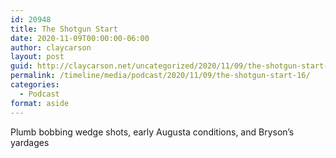 ```yaml
---
id: 20948
title: The Shotgun Start
date: 2020-11-09T00:00:00-06:00
author: claycarson
layout: post
guid: http://claycarson.net/uncategorized/2020/11/09/the-shotgun-start-16/
permalink: /timeline/media/podcast/2020/11/09/the-shotgun-start-16/
categories:
  - Podcast
format: aside
---
```

<div class="media-details">Plumb bobbing wedge shots, early Augusta conditions, and Bryson’s yardages</div>

<div class="media-creator"></div>

<div class="media-rating"></div>